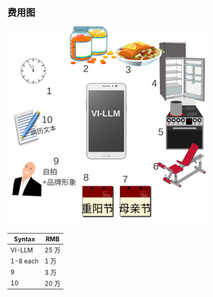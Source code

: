 ## 费用图 ##
<img src="img/scenario.svg" alt="alt text" style="width: 90%;">

| Syntax   | RMB   |
|----------|-------|
| VI-LLM   | 25 万 |
| 1-8 each | 1 万  |
| 9        | 3 万  |
| 10       | 20 万 |
